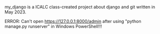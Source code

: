 my_django is a ICALC class-created project about django and git written in May 2023.

ERROR: Can't open https://127.0.0.1:8000/admin after using "python manage.py runserver" in Windows PowerShell!!!